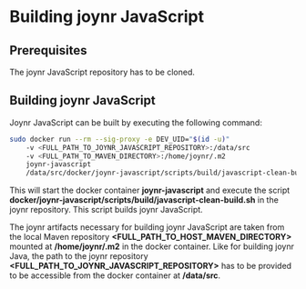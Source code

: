 # Building joynr JavaScript

## Prerequisites
The joynr JavaScript repository has to be cloned.

## Building joynr JavaScript
Joynr JavaScript can be built by executing the following command:
```bash
sudo docker run --rm --sig-proxy -e DEV_UID="$(id -u)"
    -v <FULL_PATH_TO_JOYNR_JAVASCRIPT_REPOSITORY>:/data/src
    -v <FULL_PATH_TO_MAVEN_DIRECTORY>:/home/joynr/.m2
    joynr-javascript
    /data/src/docker/joynr-javascript/scripts/build/javascript-clean-build.sh
```



This will start the docker container **joynr-javascript** and execute the script
**docker/joynr-javascript/scripts/build/javascript-clean-build.sh** in the joynr repository.
This script builds joynr JavaScript.

The joynr artifacts necessary for building joynr JavaScript are taken from the local Maven
repository **&lt;FULL_PATH_TO_HOST_MAVEN_DIRECTORY&gt;** mounted at **/home/joynr/.m2** in the
docker container. Like for building joynr Java, the path to the joynr repository
**&lt;FULL_PATH_TO_JOYNR_JAVASCRIPT_REPOSITORY&gt;** has to be provided to be accessible from the
docker container at **/data/src**.
